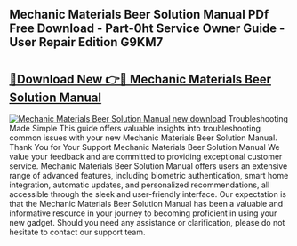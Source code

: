 ## Mechanic Materials Beer Solution Manual PDf Free Download - Part-0ht Service Owner Guide - User Repair Edition G9KM7

# <h2><a href="http://bc52313.oget.top/?id=Mechanic+Materials+Beer+Solution+Manual">🔗Download New 👉🔴 Mechanic Materials Beer Solution Manual</a></h2>

[![Mechanic Materials Beer Solution Manual new download](https://i.imgur.com/5g1atiW.png)](http://bc52313.oget.top/?id=Mechanic+Materials+Beer+Solution+Manual)
Troubleshooting Made Simple This guide offers valuable insights into troubleshooting common issues with your new Mechanic Materials Beer Solution Manual. Thank You for Your Support Mechanic Materials Beer Solution Manual We value your feedback and are committed to providing exceptional customer service. Mechanic Materials Beer Solution Manual offers users an extensive range of advanced features, including biometric authentication, smart home integration, automatic updates, and personalized recommendations, all accessible through the sleek and user-friendly interface. Our expectation is that the Mechanic Materials Beer Solution Manual has been a valuable and informative resource in your journey to becoming proficient in using your new gadget. Should you need any assistance or clarification, please do not hesitate to contact our support team.
